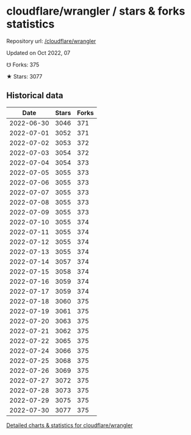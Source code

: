 # cloudflare/wrangler / stars & forks statistics

Repository url: [/cloudflare/wrangler](https://github.com/cloudflare/wrangler)

Updated on Oct 2022, 07

☋ Forks: 375

★ Stars: 3077

## Historical data
| Date | Stars | Forks |
|------|-------|-------|
| 2022-06-30 | 3046 | 371 | 
| 2022-07-01 | 3052 | 371 | 
| 2022-07-02 | 3053 | 372 | 
| 2022-07-03 | 3054 | 372 | 
| 2022-07-04 | 3054 | 373 | 
| 2022-07-05 | 3055 | 373 | 
| 2022-07-06 | 3055 | 373 | 
| 2022-07-07 | 3055 | 373 | 
| 2022-07-08 | 3055 | 373 | 
| 2022-07-09 | 3055 | 373 | 
| 2022-07-10 | 3055 | 374 | 
| 2022-07-11 | 3055 | 374 | 
| 2022-07-12 | 3055 | 374 | 
| 2022-07-13 | 3055 | 374 | 
| 2022-07-14 | 3057 | 374 | 
| 2022-07-15 | 3058 | 374 | 
| 2022-07-16 | 3059 | 374 | 
| 2022-07-17 | 3059 | 374 | 
| 2022-07-18 | 3060 | 375 | 
| 2022-07-19 | 3061 | 375 | 
| 2022-07-20 | 3063 | 375 | 
| 2022-07-21 | 3062 | 375 | 
| 2022-07-22 | 3065 | 375 | 
| 2022-07-24 | 3066 | 375 | 
| 2022-07-25 | 3068 | 375 | 
| 2022-07-26 | 3069 | 375 | 
| 2022-07-27 | 3072 | 375 | 
| 2022-07-28 | 3073 | 375 | 
| 2022-07-29 | 3075 | 375 | 
| 2022-07-30 | 3077 | 375 | 


[Detailed charts & statistics for cloudflare/wrangler](https://reviewgithub.com/rep/cloudflare/wrangler)
